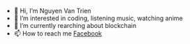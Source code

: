 - 👋 Hi, I’m Nguyen Van Trien
- 👀 I’m interested in coding, listening music, watching anime
- 🌱 I’m currently rearching about blockchain
- 📫 How to reach me <a href="http://fb.com/toroieno">Facebook</a>

<!---
toroieno/toroieno is a ✨ special ✨ repository because its `README.md` (this file) appears on your GitHub profile.
You can click the Preview link to take a look at your changes.
--->
